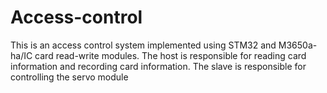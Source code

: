 # Access-control
This is an access control system implemented using STM32 and M3650a-ha/IC card read-write modules. The host is responsible for reading card information and recording card information. The slave is responsible for controlling the servo module
